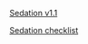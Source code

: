 


[Sedation v1.1](http://workspaces/sites/Teams/ChildrensEmergencyDepartment/guidelines/BCH_guidelines/1/index.html#13881)

[Sedation checklist](http://workspaces/sites/Teams/ChildrensEmergencyDepartment/guidelines/BCH_guidelines/1/index.html#13859)
<!--stackedit_data:
eyJoaXN0b3J5IjpbLTE3MjY1MDg1NjddfQ==
-->